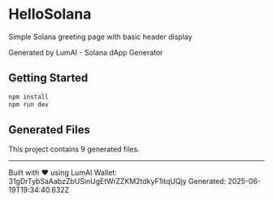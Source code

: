 # HelloSolana

Simple Solana greeting page with basic header display

Generated by LumAI - Solana dApp Generator

## Getting Started

```bash
npm install
npm run dev
```

## Generated Files

This project contains 9 generated files.

---

Built with ❤️ using LumAI
Wallet: 31gDrTybSaAabzZbUSinUgEtWrZZKM2tdkyF1itqUQjy
Generated: 2025-06-19T19:34:40.632Z
